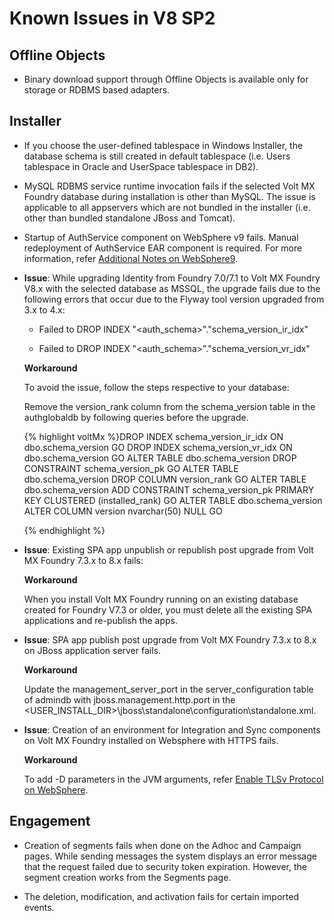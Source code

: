                           

Known Issues in V8 SP2
======================

Offline Objects
---------------

*   Binary download support through Offline Objects is available only for storage or RDBMS based adapters.
    

Installer
---------

*   If you choose the user-defined tablespace in Windows Installer, the database schema is still created in default tablespace (i.e. Users tablespace in Oracle and UserSpace tablespace in DB2).
    
*   MySQL RDBMS service runtime invocation fails if the selected Volt MX Foundry database during installation is other than MySQL. The issue is applicable to all appservers which are not bundled in the installer (i.e. other than bundled standalone JBoss and Tomcat).
    
*   Startup of AuthService component on WebSphere v9 fails. Manual redeployment of AuthService EAR component is required. For more information, refer [Additional Notes on WebSphere9](../../../../Foundry/voltmx_foundry_manual_install_guide/Content/Deploying_WAR_WAS_Auth.md#NotesWebSphere9).
    

*   **Issue**: While upgrading Identity from Foundry 7.0/7.1 to Volt MX Foundry V8.x with the selected database as MSSQL, the upgrade fails due to the following errors that occur due to the Flyway tool version upgraded from 3.x to 4.x:
    
    *   Failed to DROP INDEX "<auth\_schema>"."schema\_version\_ir\_idx"
        
    *   Failed to DROP INDEX "<auth\_schema>"."schema\_version\_vr\_idx"
        
    
    **Workaround**
    
    To avoid the issue, follow the steps respective to your database:
    
    Remove the version\_rank column from the schema\_version table in the authglobaldb by following queries before the upgrade.
    
    {% highlight voltMx %}DROP INDEX schema_version_ir_idx ON dbo.schema_version
    GO
    DROP INDEX schema_version_vr_idx ON dbo.schema_version
    GO
    ALTER TABLE dbo.schema_version DROP CONSTRAINT schema_version_pk
    GO
    ALTER TABLE dbo.schema_version DROP COLUMN version_rank
    GO
    ALTER TABLE dbo.schema_version ADD CONSTRAINT schema_version_pk PRIMARY KEY CLUSTERED (installed_rank)
    GO
    ALTER TABLE dbo.schema_version ALTER COLUMN version nvarchar(50) NULL
    GO
    
    {% endhighlight %}

*   **Issue**: Existing SPA app unpublish or republish post upgrade from Volt MX Foundry 7.3.x to 8.x fails:
    
    **Workaround**
    
    When you install Volt MX Foundry running on an existing database created for Foundry V7.3 or older, you must delete all the existing SPA applications and re-publish the apps.
    

*   **Issue**: SPA app publish post upgrade from Volt MX Foundry 7.3.x to 8.x on JBoss application server fails.
    
    **Workaround**
    
    Update the management\_server\_port in the server\_configuration table of admindb with jboss.management.http.port in the <USER\_INSTALL\_DIR>\\jboss\\standalone\\configuration\\standalone.xml.
    

*   **Issue**: Creation of an environment for Integration and Sync components on Volt MX Foundry installed on Websphere with HTTPS fails.
    
    **Workaround**
    
    To add -D parameters in the JVM arguments, refer [Enable TLSv Protocol on WebSphere](../../../../Foundry/resources/websphere_faqs.md#EnableTLSV1.2).
    

Engagement
----------

*   Creation of segments fails when done on the Adhoc and Campaign pages. While sending messages the system displays an error message that the request failed due to security token expiration. However, the segment creation works from the Segments page.
    
*   The deletion, modification, and activation fails for certain imported events.
